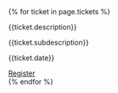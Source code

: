 <div class = 'flex tickets'>
  {% for ticket in page.tickets %}
  <div class = 'child duo'>
    <p>{{ticket.description}}</p>
    <p>{{ticket.subdescription}}</p>
    <p>{{ticket.date}}</p>
    <a class = 'submit' href = '{{ticket.link}}' target = '_blank'>Register</a>
  </div>
  {% endfor %}
</div>

